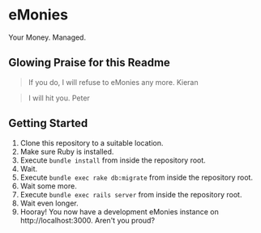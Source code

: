 eMonies
=======

Your Money. Managed.

Glowing Praise for this Readme
------------------------------

> If you do, I will refuse to eMonies any more.
Kieran

> I will hit you.
Peter

Getting Started
---------------

1. Clone this repository to a suitable location.
2. Make sure Ruby is installed.
3. Execute `bundle install` from inside the repository root.
4. Wait.
5. Execute `bundle exec rake db:migrate` from inside the repository root.
6. Wait some more.
7. Execute `bundle exec rails server` from inside the repository root.
8. Wait even longer.
9. Hooray! You now have a development eMonies instance on http://localhost:3000. Aren't you proud?
